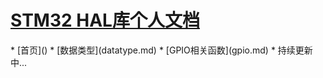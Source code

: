 <h1 class="app-name"><a class="app-name-link" data-nosearch="" href="/">STM32 HAL库个人文档</a></h1>
* [首页]()
* [数据类型](datatype.md)
* [GPIO相关函数](gpio.md)
* 持续更新中...